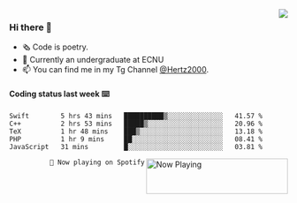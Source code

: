 <img  align="right" src="https://github-readme-stats.vercel.app/api?username=BillChen2K&show_icons=true&count_private=true&hide_title=true">

### Hi there 👋

- 🗞 Code is poetry.
- 🌱 Currently an undergraduate at ECNU
- 📫 You can find me in my Tg Channel [@Hertz2000](https://t.me/Hertz2000).

#### Coding status last week ⌨️

<!--START_SECTION:waka-->
```text
Swift        5 hrs 43 mins   ██████████▒░░░░░░░░░░░░░░   41.57 % 
C++          2 hrs 53 mins   █████▒░░░░░░░░░░░░░░░░░░░   20.96 % 
TeX          1 hr 48 mins    ███▒░░░░░░░░░░░░░░░░░░░░░   13.18 % 
PHP          1 hr 9 mins     ██░░░░░░░░░░░░░░░░░░░░░░░   08.41 % 
JavaScript   31 mins         █░░░░░░░░░░░░░░░░░░░░░░░░   03.81 % 
```
<!--END_SECTION:waka-->


<div>
<a href="https://spotify-now-playing.billchen2k.vercel.app/now-playing?open">
   <img align="right" src="https://spotify-now-playing.billchen2k.vercel.app/now-playing" width="256" height="64" alt="Now Playing">
</a>
</div>

<div>
<p align="right"><code>🎵 Now playing on Spotify</code></p>
</div>

<!--
**BillChen2K/BillChen2K** is a ✨ _special_ ✨ repository because its `README.md` (this file) appears on your GitHub profile.

Here are some ideas to get you started:

- 🔭 I’m currently working on ...
- 🌱 I’m currently learning ...
- 👯 I’m looking to collaborate on ...
- 🤔 I’m looking for help with ...
- 💬 Ask me about ...
- 📫 How to reach me: ...
- 😄 Pronouns: ...
- ⚡ Fun fact: ...
-->
